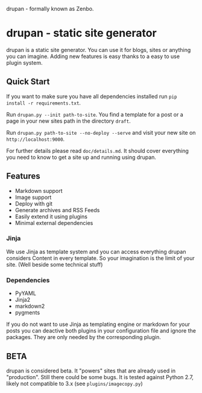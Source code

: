 drupan - formally known as Zenbo.

# drupan - static site generator
drupan is a static site generator. You can use it for blogs, sites or anything
you can imagine. Adding new features is easy thanks to a easy to use plugin
system.

## Quick Start
If you want to make sure you have all dependencies installed run ```pip install -r requirements.txt```.

Run ```drupan.py --init path-to-site```. You find a template for a post or a
page in your new sites path in the directory ```draft```.

Run ```drupan.py path-to-site --no-deploy --serve``` and visit your new site
on ```http://localhost:9000```.

For further details please read ```doc/details.md```. It should cover everything
you need to know to get a site up and running using drupan.

## Features
  - Markdown support
  - Image support
  - Deploy with git
  - Generate archives and RSS Feeds
  - Easily extend it using plugins
  - Minimal external dependencies

### Jinja
We use Jinja as template system and you can access everything drupan considers
Content in every template. So your imagination is the limit of your site. (Well
beside some technical stuff)

### Dependencies
  - PyYAML
  - Jinja2
  - markdown2
  - pygments

If you do not want to use Jinja as templating engine or markdown for your posts
you can deactive both plugins in your configuration file and ignore the packages.
They are only needed by the corresponding plugin.

## BETA
drupan is considered beta. It "powers" sites that are already used in "production".
Still there could be some bugs. It is tested against Python 2.7, likely not 
compatible to 3.x (see ```plugins/imagecopy.py```)
